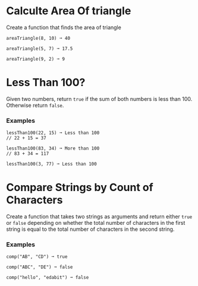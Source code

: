 # Calculte Area Of triangle


Create a function that finds the area of triangle

```
areaTriangle(8, 10) ➞ 40

areaTriangle(5, 7) ➞ 17.5

areaTriangle(9, 2) ➞ 9
```



# Less Than 100?

Given two numbers, return `true` if the sum of both numbers is less than 100. Otherwise return `false`.

### Examples

```
lessThan100(22, 15) ➞ Less than 100
// 22 + 15 = 37

lessThan100(83, 34) ➞ More than 100
// 83 + 34 = 117

lessThan100(3, 77) ➞ Less than 100
```


# Compare Strings by Count of Characters


Create a function that takes two strings as arguments and return either `true` or `false` depending on whether the total number of characters in the first string is equal to the total number of characters in the second string.

### Examples

```
comp("AB", "CD") ➞ true

comp("ABC", "DE") ➞ false

comp("hello", "edabit") ➞ false
```
